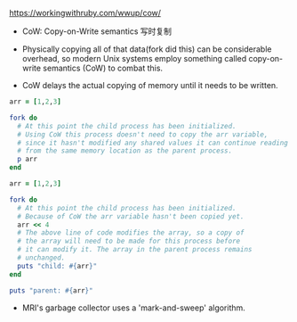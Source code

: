 https://workingwithruby.com/wwup/cow/

+ CoW: Copy-on-Write semantics 写时复制

+ Physically copying all of that data(fork did this) can be considerable overhead, so modern Unix systems employ something called copy-on-write semantics (CoW) to combat this.

+ CoW delays the actual copying of memory until it needs to be written.

```ruby
arr = [1,2,3]

fork do
  # At this point the child process has been initialized.
  # Using CoW this process doesn't need to copy the arr variable, 
  # since it hasn't modified any shared values it can continue reading 
  # from the same memory location as the parent process.
  p arr
end
```

```ruby
arr = [1,2,3]

fork do
  # At this point the child process has been initialized.
  # Because of CoW the arr variable hasn't been copied yet.
  arr << 4
  # The above line of code modifies the array, so a copy of
  # the array will need to be made for this process before
  # it can modify it. The array in the parent process remains
  # unchanged.
  puts "child: #{arr}"
end

puts "parent: #{arr}"
```

+ MRI's garbage collector uses a 'mark-and-sweep' algorithm.

